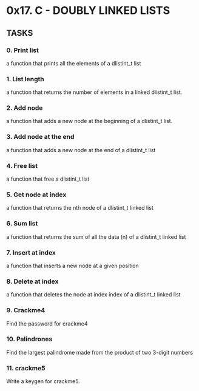 # 0x17. C - DOUBLY LINKED LISTS #

## TASKS ##

### 0. Print list ###

a function that prints all the elements of a dlistint_t list

### 1. List length ###

a function that returns the number of elements in a linked dlistint_t list.

### 2. Add node ###

a function that adds a new node at the beginning of a dlistint_t list.

### 3. Add node at the end ###

a function that adds a new node at the end of a dlistint_t list

### 4. Free list ###

a function that free a dlistint_t list

### 5. Get node at index ###

 a function that returns the nth node of a dlistint_t linked list

### 6. Sum list ###

a function that returns the sum of all the data (n) of a dlistint_t linked list

### 7. Insert at index ###

 a function that inserts a new node at a given position

### 8. Delete at index ###

a function that deletes the node at index index of a dlistint_t linked list

### 9. Crackme4 ###

Find the password for crackme4

### 10. Palindrones ###

Find the largest palindrome made from the product of two 3-digit numbers

### 11. crackme5 ###

Write a keygen for crackme5.

